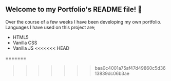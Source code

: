 ## Welcome to my Portfolio's README file! 🤩

Over the course of a few weeks I have been developing my own portfolio. <br>
Languages I have used on this project are;
- HTML5
- Vanilla CSS
- Vanilla JS
<<<<<<< HEAD

=======
>>>>>>> baa0c4001a75af47d49860c5d3613839dc06b3ae


